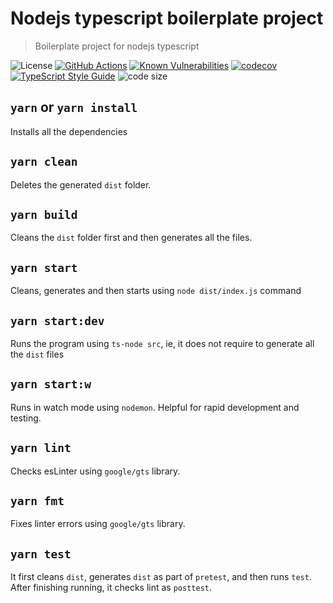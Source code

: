 # Nodejs typescript boilerplate project
> Boilerplate project for nodejs typescript

![License][license-image]
[![GitHub Actions][github-image]][github-url]
[![Known Vulnerabilities][snyk-image]][snyk-url]
[![codecov][codecov-image]][codecov-url]
[![TypeScript Style Guide][gts-image]][gts-url]
![code size][code-size-image]

## `yarn` or `yarn install`

Installs all the dependencies

## `yarn clean`

Deletes the generated `dist` folder.

## `yarn build`

Cleans the `dist` folder first and then generates all the files.

## `yarn start`

Cleans, generates and then starts using `node dist/index.js` command

## `yarn start:dev`

Runs the program using `ts-node src`, ie, it does not require to generate all the `dist` files

## `yarn start:w`

Runs in watch mode using `nodemon`. Helpful for rapid development and testing.

## `yarn lint`

Checks esLinter using `google/gts` library.

## `yarn fmt`

Fixes linter errors using `google/gts` library.

## `yarn test`

It first cleans `dist`, generates `dist` as part of `pretest`, and then runs `test`.
After finishing running, it checks lint as `posttest`.

[github-image]: https://github.com/the-redback/nodejs-ts-boilerplate/actions/workflows/build.yaml/badge.svg
[github-url]: https://github.com/the-redback/nodejs-ts-boilerplate/actions
[codecov-image]: https://codecov.io/gh/the-redback/nodejs-ts-boilerplate/branch/main/graph/badge.svg
[codecov-url]: https://codecov.io/gh/the-redback/nodejs-ts-boilerplate
[gts-image]: https://img.shields.io/badge/code%20style-google-blueviolet.svg
[gts-url]: https://github.com/google/gts
[snyk-image]: https://snyk.io/test/github/the-redback/nodejs-ts-boilerplate/badge.svg
[snyk-url]: https://snyk.io/test/github/the-redback/nodejs-ts-boilerplate
[license-image]: https://img.shields.io/github/license/the-redback/nodejs-ts-boilerplate
[code-size-image]: https://img.shields.io/github/languages/code-size/the-redback/nodejs-ts-boilerplate
